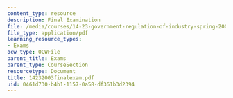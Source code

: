 ```yaml
---
content_type: resource
description: Final Examination
file: /media/courses/14-23-government-regulation-of-industry-spring-2003/0461d730b4b111570a58df361b3d2394_14232003finalexam.pdf
file_type: application/pdf
learning_resource_types:
- Exams
ocw_type: OCWFile
parent_title: Exams
parent_type: CourseSection
resourcetype: Document
title: 14232003finalexam.pdf
uid: 0461d730-b4b1-1157-0a58-df361b3d2394
---
```

